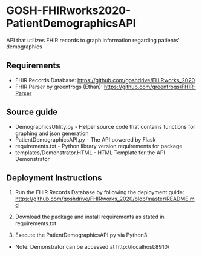 # GOSH-FHIRworks2020-PatientDemographicsAPI
API that utilizes FHIR records to graph information regarding patients' demographics

## Requirements
- FHIR Records Database: https://github.com/goshdrive/FHIRworks_2020
- FHIR Parser by greenfrogs (Ethan): https://github.com/greenfrogs/FHIR-Parser

## Source guide

- DemographicsUtility.py - Helper source code that contains functions for graphing and json generation
- PatientDemographicsAPI.py - The API powered by Flask
- requirements.txt - Python library version requirements for package
- templates/Demonstrator.HTML - HTML Template for the API Demonstrator


## Deployment Instructions
1. Run the FHIR Records Database by following the deployment guide: https://github.com/goshdrive/FHIRworks_2020/blob/master/README.md 

2. Download the package and install requirements as stated in requirements.txt

3. Execute the PatientDemographicsAPI.py via Python3

- Note: Demonstrator can be accessed at http://localhost:8910/
